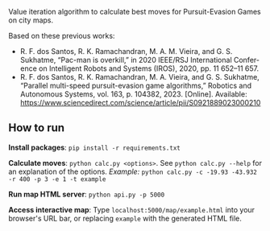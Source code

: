 Value iteration algorithm to calculate best moves for Pursuit-Evasion Games on city maps.

Based on these previous works:
- R. F. dos Santos, R. K. Ramachandran, M. A. M. Vieira, and G. S.
Sukhatme, “Pac-man is overkill,” in 2020 IEEE/RSJ International Confer-
ence on Intelligent Robots and Systems (IROS), 2020, pp. 11 652–11 657.
- R. F. dos Santos, R. K. Ramachandran, M. A. Vieira, and G. S. Sukhatme,
“Parallel multi-speed pursuit-evasion game algorithms,” Robotics and
Autonomous Systems, vol. 163, p. 104382, 2023. [Online]. Available:
https://www.sciencedirect.com/science/article/pii/S0921889023000210

## How to run

**Install packages**: `pip install -r requirements.txt`

**Calculate moves**: `python calc.py <options>`. See `python calc.py --help` for an explanation of the options.
_Example:_ `python calc.py -c -19.93 -43.932 -r 400 -p 3 -e 1 -t example`

**Run map HTML server**: `python api.py -p 5000`

**Access interactive map**: Type `localhost:5000/map/example.html` into your browser's URL bar, or replacing `example` with the generated HTML file.